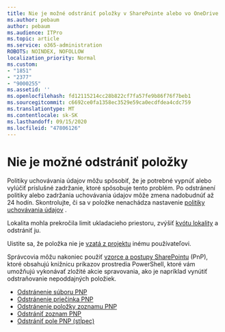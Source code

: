 ```yaml
---
title: Nie je možné odstrániť položky v SharePointe alebo vo OneDrive
ms.author: pebaum
author: pebaum
ms.audience: ITPro
ms.topic: article
ms.service: o365-administration
ROBOTS: NOINDEX, NOFOLLOW
localization_priority: Normal
ms.custom:
- "1851"
- "2377"
- "9000255"
ms.assetid: ''
ms.openlocfilehash: fd12115214cc28b822cf7fa57fe9b86f76f7beb1
ms.sourcegitcommit: c6692ce0fa1358ec3529e59ca0ecdfdea4cdc759
ms.translationtype: MT
ms.contentlocale: sk-SK
ms.lasthandoff: 09/15/2020
ms.locfileid: "47806126"
---
```

# <a name="unable-to-delete-items"></a>Nie je možné odstrániť položky

Politiky uchovávania údajov môžu spôsobiť, že je potrebné vypnúť alebo vylúčiť príslušné zadržanie, ktoré spôsobuje tento problém. Po odstránení politiky alebo zadržania uchovávania údajov môže zmena nadobudnúť až 24 hodín. Skontrolujte, či sa v položke nenachádza nastavenie [politiky uchovávania údajov](https://docs.microsoft.com/microsoft-365/compliance/retention-policies) .

Lokalita mohla prekročila limit ukladacieho priestoru, zvýšiť [kvótu lokality](https://docs.microsoft.com/powershell/module/sharepoint-online/set-sposite?view=sharepoint-ps) a odstrániť ju.

Uistite sa, že položka nie je [vzatá z projektu](https://support.office.com/article/check-out-check-in-or-discard-changes-to-files-in-a-library-7e2c12a9-a874-4393-9511-1378a700f6de) inému používateľovi.

Správcovia môžu nakoniec použiť [vzorce a postupy SharePointu](https://docs.microsoft.com/powershell/sharepoint/sharepoint-pnp/sharepoint-pnp-cmdlets?view=sharepoint-ps#installation) (PnP), ktoré obsahujú knižnicu príkazov prostredia PowerShell, ktoré vám umožňujú vykonávať zložité akcie spravovania, ako je napríklad vynútiť odstraňovanie nepoddajných položiek.
- [Odstránenie súboru PNP](https://docs.microsoft.com/powershell/module/sharepoint-pnp/remove-pnpfile?view=sharepoint-ps)
- [Odstránenie priečinka PNP](https://docs.microsoft.com/powershell/module/sharepoint-pnp/remove-pnpfolder?view=sharepoint-ps)
- [Odstránenie položky zoznamu PNP](https://docs.microsoft.com/powershell/module/sharepoint-pnp/remove-pnplistitem?view=sharepoint-ps)
- [Odstrániť zoznam PNP](https://docs.microsoft.com/powershell/module/sharepoint-pnp/remove-pnplist?view=sharepoint-ps)
- [Odstrániť pole PNP (stĺpec)](https://docs.microsoft.com/powershell/module/sharepoint-pnp/remove-pnpfield?view=sharepoint-ps)